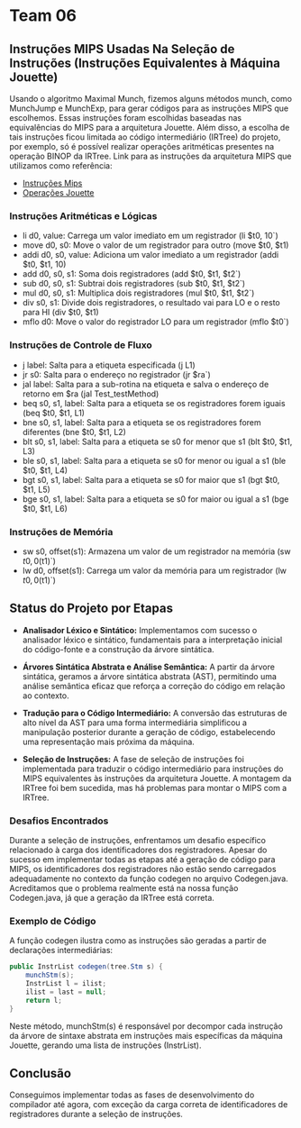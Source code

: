 # Team 06

##  Instruções MIPS Usadas Na Seleção de Instruções (Instruções Equivalentes à Máquina Jouette)

Usando o algoritmo Maximal Munch, fizemos alguns métodos munch, como MunchJump e MunchExp, para gerar códigos para as instruções MIPS que escolhemos. Essas instruções foram escolhidas baseadas nas equivalências do MIPS para a arquitetura Jouette. Além disso, a escolha de tais instruções ficou limitada ao código intermediário (IRTree) do projeto, por exemplo, só é possível realizar operações aritméticas presentes na operação BINOP da IRTree.
Link para as instruções da arquitetura MIPS que utilizamos como referência: 
- [Instruções Mips](https://www.dsi.unive.it/~gasparetto/materials/MIPS_Instruction_Set.pdf)
- [Operações Jouette](https://www.cs.princeton.edu/courses/archive/spr03/cs320/notes/instr-selection.pdf)

### Instruções Aritméticas e Lógicas
- li d0, value: Carrega um valor imediato em um registrador (li $t0, 10`)
- move d0, s0: Move o valor de um registrador para outro (move $t0, $t1)
- addi d0, s0, value: Adiciona um valor imediato a um registrador (addi $t0, $t1, 10)
- add d0, s0, s1: Soma dois registradores (add $t0, $t1, $t2`)
- sub d0, s0, s1: Subtrai dois registradores (sub $t0, $t1, $t2`)
- mul d0, s0, s1: Multiplica dois registradores (mul $t0, $t1, $t2`)
- div s0, s1: Divide dois registradores, o resultado vai para LO e o resto para HI (div $t0, $t1)
- mflo d0: Move o valor do registrador LO para um registrador (mflo $t0`)

### Instruções de Controle de Fluxo
- j label: Salta para a etiqueta especificada (j L1)
- jr s0: Salta para o endereço no registrador (jr $ra`)
- jal label: Salta para a sub-rotina na etiqueta e salva o endereço de retorno em $ra (jal Test_testMethod)
- beq s0, s1, label: Salta para a etiqueta se os registradores forem iguais (beq $t0, $t1, L1)
- bne s0, s1, label: Salta para a etiqueta se os registradores forem diferentes (bne $t0, $t1, L2)
- blt s0, s1, label: Salta para a etiqueta se s0 for menor que s1 (blt $t0, $t1, L3)
- ble s0, s1, label: Salta para a etiqueta se s0 for menor ou igual a s1 (ble $t0, $t1, L4)
- bgt s0, s1, label: Salta para a etiqueta se s0 for maior que s1 (bgt $t0, $t1, L5)
- bge s0, s1, label: Salta para a etiqueta se s0 for maior ou igual a s1 (bge $t0, $t1, L6)

### Instruções de Memória
- sw s0, offset(s1): Armazena um valor de um registrador na memória (sw $t0, 0($t1)`)
- lw d0, offset(s1): Carrega um valor da memória para um registrador (lw $t0, 0($t1)`)

## Status do Projeto por Etapas
- **Analisador Léxico e Sintático:** Implementamos com sucesso o analisador léxico e sintático, fundamentais para a interpretação inicial do código-fonte e a construção da árvore sintática.

- **Árvores Sintática Abstrata e Análise Semântica:** A partir da árvore sintática, geramos a árvore sintática abstrata (AST), permitindo uma análise semântica eficaz que reforça a correção do código em relação ao contexto.

- **Tradução para o Código Intermediário:** A conversão das estruturas de alto nível da AST para uma forma intermediária simplificou a manipulação posterior durante a geração de código, estabelecendo uma representação mais próxima da máquina.

- **Seleção de Instruções:** A fase de seleção de instruções foi implementada para traduzir o código intermediário para instruções do MIPS equivalentes às instruções da arquitetura Jouette. A montagem da IRTree foi bem sucedida, mas há problemas para montar o MIPS com a IRTree.

### Desafios Encontrados
Durante a seleção de instruções, enfrentamos um desafio específico relacionado à carga dos identificadores dos registradores. Apesar do sucesso em implementar todas as etapas até a geração de código para MIPS, os identificadores dos registradores não estão sendo carregados adequadamente no contexto da função codegen no arquivo Codegen.java. Acreditamos que o problema realmente está na nossa função Codegen.java, já que a geração da IRTree está correta. 

### Exemplo de Código
A função codegen ilustra como as instruções são geradas a partir de declarações intermediárias:

```Java
public InstrList codegen(tree.Stm s) {
    munchStm(s);
    InstrList l = ilist;
    ilist = last = null;
    return l;
}
```
Neste método, munchStm(s) é responsável por decompor cada instrução da árvore de sintaxe abstrata em instruções mais específicas da máquina Jouette, gerando uma lista de instruções (InstrList).

## Conclusão
Conseguimos implementar todas as fases de desenvolvimento do compilador até agora, com exceção da carga correta de identificadores de registradores durante a seleção de instruções. 